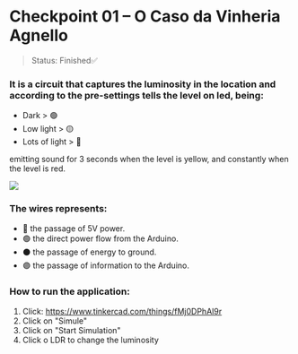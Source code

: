 # Checkpoint 01 – O Caso da Vinheria Agnello
>Status: Finished✅

### It is a circuit that captures the luminosity in the location and according to the pre-settings tells the level on led, being:


+ Dark > 🟢
+ Low light > 🟡
+ Lots of light > 🔴

<p>emitting sound for 3 seconds when the level is yellow, and constantly when the level is red.</p>
<img src="https://github.com/Victor-Otsuga/CP1-EdgeComputing/assets/105857027/48ad6693-3605-44c4-a1e9-6753770ae66a">

### The wires represents:
+ 🔴 the passage of 5V power.
+ 🟢 the direct power flow from the Arduino.
+ ⚫ the passage of energy to ground.
+ 🟣 the passage of information to the Arduino.

### How to run the application:
1) Click: https://www.tinkercad.com/things/fMj0DPhAl9r
2) Click on "Simule"
3) Click on "Start Simulation"
4) Click o LDR to change the luminosity
